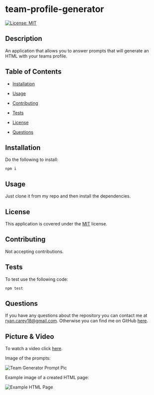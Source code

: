 # team-profile-generator

[![License: MIT](https://img.shields.io/badge/License-MIT-yellow.svg)](https://opensource.org/licenses/MIT)

## Description

An application that allows you to answer prompts that will generate an HTML with your teams profile.

## Table of Contents

- [Installation](#Installation)

- [Usage](#Usage)

- [Contributing](#Contributing)

- [Tests](#Tests)

- [License](#License)

- [Questions](#Questions)

## Installation

Do the following to install:

```
npm i
```

## Usage

Just clone it from my repo and then install the dependencies.

## License

This application is covered under the [MIT](https://opensource.org/licenses/MIT) license.

## Contributing

Not accepting contributions.

## Tests

To test use the following code:

```
npm test
```

## Questions

If you have any questions about the repository you can contact me at ryan.carey18@gmail.com. Otherwise you can find me on GitHub [here](https://github.com/ryancarey18).

## Picture & Video

To watch a video click [here](https://watch.screencastify.com/v/t5p67zCeo88F1ku3tq0a).

Image of the prompts:

![Team Generator Prompt Pic](https://user-images.githubusercontent.com/86500418/142715056-675b3027-b176-4950-bef9-67f636e0516d.png)

Example image of a created HTML page:

![Example HTML Page](https://user-images.githubusercontent.com/86500418/142715072-ae975851-9bea-48c5-8cd1-4db662b2c468.png)
